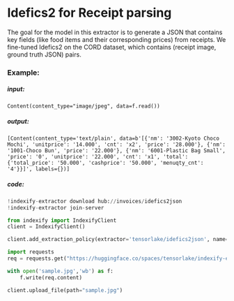 # Idefics2 for Receipt parsing

The goal for the model in this extractor is to generate a JSON that contains key fields (like food items and their corresponding prices) from receipts. We fine-tuned Idefics2 on the CORD dataset, which contains (receipt image, ground truth JSON) pairs.

### Example:
##### input:
```
Content(content_type="image/jpeg", data=f.read())
```

##### output:
```
[Content(content_type='text/plain', data=b'[{'nm': '3002-Kyoto Choco Mochi', 'unitprice': '14.000', 'cnt': 'x2', 'price': '28.000'}, {'nm': '1001-Choco Bun', 'price': '22.000'}, {'nm': '6001-Plastic Bag Small', 'price': '0', 'unitprice': '22.000', 'cnt': 'x1', 'total': {'total_price': '50.000', 'cashprice': '50.000', 'menuqty_cnt': '4'}}]', labels={})]
```

##### code:
```python
!indexify-extractor download hub://invoices/idefics2json
!indexify-extractor join-server

from indexify import IndexifyClient
client = IndexifyClient()

client.add_extraction_policy(extractor='tensorlake/idefics2json', name="json-extraction")

import requests
req = requests.get("https://huggingface.co/spaces/tensorlake/indexify-extractors/resolve/main/sample.jpg")

with open('sample.jpg','wb') as f:
    f.write(req.content)

client.upload_file(path="sample.jpg")
```